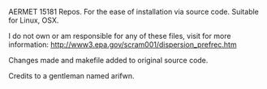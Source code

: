 AERMET 15181 Repos. For the ease of installation via source code. Suitable for Linux, OSX.

I do not own or am responsible for any of these files, visit for more information: http://www3.epa.gov/scram001/dispersion_prefrec.htm

Changes made and makefile added to original source code.

Credits to a gentleman named arifwn.


